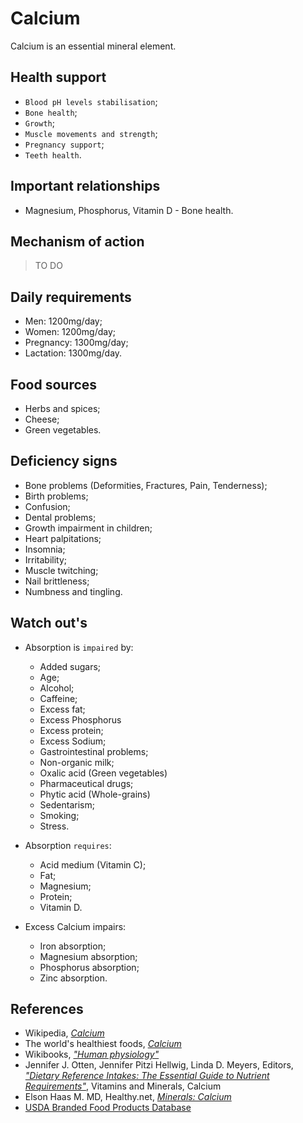 # Calcium
Calcium is an essential mineral element.

## Health support
- `Blood pH levels stabilisation`;
- `Bone health`;
- `Growth`;
- `Muscle movements and strength`;
- `Pregnancy support`;
- `Teeth health`.

## Important relationships
- Magnesium, Phosphorus, Vitamin D - Bone health.

## Mechanism of action
> TO DO

## Daily requirements
- Men: 1200mg/day;
- Women: 1200mg/day;
- Pregnancy: 1300mg/day;
- Lactation: 1300mg/day.

## Food sources
- Herbs and spices;
- Cheese;
- Green vegetables.

## Deficiency signs
- Bone problems (Deformities, Fractures, Pain, Tenderness);
- Birth problems;
- Confusion;
- Dental problems;
- Growth impairment in children;
- Heart palpitations;
- Insomnia;
- Irritability;
- Muscle twitching;
- Nail brittleness;
- Numbness and tingling.

## Watch out's
- Absorption is `impaired` by:
    - Added sugars;
    - Age;
    - Alcohol;
    - Caffeine;
    - Excess fat;
    - Excess Phosphorus
    - Excess protein;
    - Excess Sodium;
    - Gastrointestinal problems;
    - Non-organic milk;
    - Oxalic acid (Green vegetables)
    - Pharmaceutical drugs;
    - Phytic acid (Whole-grains)
    - Sedentarism;
    - Smoking;
    - Stress.

- Absorption `requires`:
    - Acid medium (Vitamin C);
    - Fat;
    - Magnesium;
    - Protein;
    - Vitamin D.

- Excess Calcium impairs:
    - Iron absorption;
    - Magnesium absorption;
    - Phosphorus absorption;
    - Zinc absorption.

## References
- Wikipedia, [_Calcium_](https://en.wikipedia.org/wiki/Calcium)
- The world's healthiest foods, [_Calcium_](http://www.whfoods.com/genpage.php?tname=nutrient&dbid=45)
- Wikibooks, [_"Human physiology"_](https://en.Wikibooks.org/wiki/Human_Physiology/Nutrition#Vitamins)
- Jennifer J. Otten, Jennifer Pitzi Hellwig, Linda D. Meyers, Editors, [_"Dietary Reference Intakes: The Essential Guide to Nutrient Requirements"_](https://www.amazon.com/Dietary-Reference-Intakes-Essential-Requirements/dp/0309157420), Vitamins and Minerals, Calcium
- Elson Haas M. MD, Healthy.net, [_Minerals: Calcium_](http://www.healthy.net/Health/Article/Calcium/2019/1)
- [USDA Branded Food Products Database](https://ndb.nal.usda.gov/ndb/nutrients/report/nutrientsfrm?max=1000&offset=0&totCount=0&nutrient1=301&nutrient2=&nutrient3=&subset=0&sort=c&measureby=g)